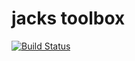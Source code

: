 # jacks toolbox

[![Build Status](https://drone.jackharrhy.com/api/badges/jackharrhy/toolbox/status.svg)](https://drone.jackharrhy.com/jackharrhy/toolbox)
